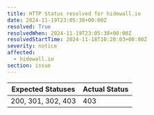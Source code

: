 ```yaml
---
title: HTTP Status resolved for hidewall.io
date: 2024-11-19T23:05:38+00:00Z
resolved: True
resolvedWhen: 2024-11-19T23:05:38+00:00Z
resolvedStartTime: 2024-11-18T10:20:03+00:00Z
severity: notice
affected:
  - hidewall.io
section: issue
---
```


| Expected Statuses | Actual Status  |
|-------------------|----------------|
| 200, 301, 302, 403 | 403 |

